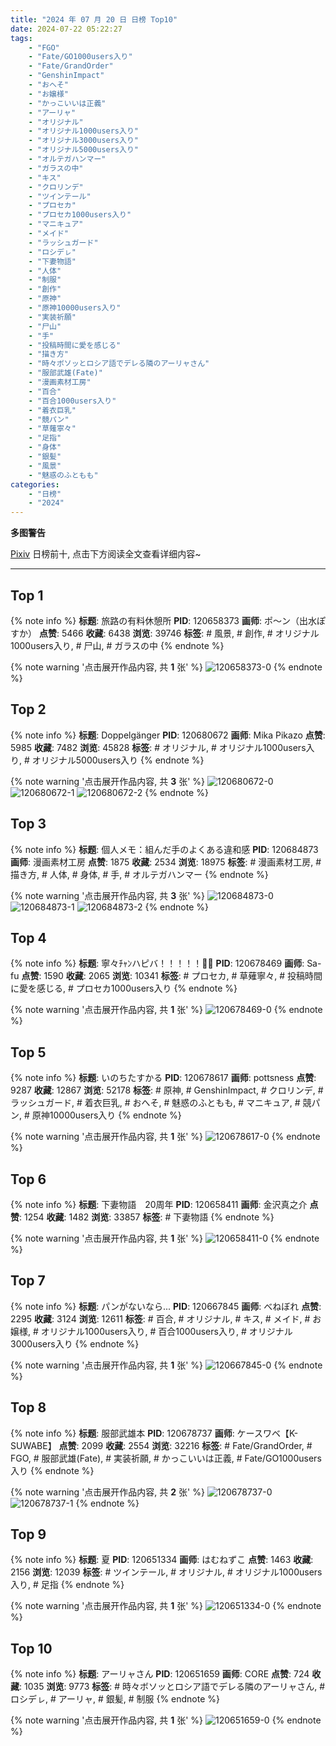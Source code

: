 ```yaml
---
title: "2024 年 07 月 20 日 日榜 Top10"
date: 2024-07-22 05:22:27
tags:
    - "FGO"
    - "Fate/GO1000users入り"
    - "Fate/GrandOrder"
    - "GenshinImpact"
    - "おへそ"
    - "お嬢様"
    - "かっこいいは正義"
    - "アーリャ"
    - "オリジナル"
    - "オリジナル1000users入り"
    - "オリジナル3000users入り"
    - "オリジナル5000users入り"
    - "オルテガハンマー"
    - "ガラスの中"
    - "キス"
    - "クロリンデ"
    - "ツインテール"
    - "プロセカ"
    - "プロセカ1000users入り"
    - "マニキュア"
    - "メイド"
    - "ラッシュガード"
    - "ロシデㇾ"
    - "下妻物語"
    - "人体"
    - "制服"
    - "創作"
    - "原神"
    - "原神10000users入り"
    - "実装祈願"
    - "尸山"
    - "手"
    - "投稿時間に愛を感じる"
    - "描き方"
    - "時々ボソッとロシア語でデレる隣のアーリャさん"
    - "服部武雄(Fate)"
    - "漫画素材工房"
    - "百合"
    - "百合1000users入り"
    - "着衣巨乳"
    - "競パン"
    - "草薙寧々"
    - "足指"
    - "身体"
    - "銀髪"
    - "風景"
    - "魅惑のふともも"
categories:
    - "日榜"
    - "2024"
---
```


<i class="fa fa-triangle-exclamation"></i>**多图警告**<i class="fa fa-triangle-exclamation"></i>

[Pixiv](https://www.pixiv.net/) 日榜前十, 点击下方阅读全文查看详细内容~

<!-- more -->

---

## Top 1

{% note info %}
**标题**: 旅路の有料休憩所
**PID**: 120658373 **画师**: ポ～ン（出水ぽすか）
**点赞**: 5466 **收藏**: 6438 **浏览**: 39746
**标签**: # 風景, # 創作, # オリジナル1000users入り, # 尸山, # ガラスの中
{% endnote %}

{% note warning '点击展开作品内容, 共 **1** 张' %}
![120658373-0](https://i.pixiv.re/img-original/img/2024/07/19/07/30/01/120658373_p0.jpg)
{% endnote %}

## Top 2

{% note info %}
**标题**: Doppelgänger
**PID**: 120680672 **画师**: Mika Pikazo
**点赞**: 5985 **收藏**: 7482 **浏览**: 45828
**标签**: # オリジナル, # オリジナル1000users入り, # オリジナル5000users入り
{% endnote %}

{% note warning '点击展开作品内容, 共 **3** 张' %}
![120680672-0](https://i.pixiv.re/img-original/img/2024/07/20/00/56/03/120680672_p0.png)
![120680672-1](https://i.pixiv.re/img-original/img/2024/07/20/00/56/03/120680672_p1.png)
![120680672-2](https://i.pixiv.re/img-original/img/2024/07/20/00/56/03/120680672_p2.png)
{% endnote %}

## Top 3

{% note info %}
**标题**: 個人メモ：組んだ手のよくある違和感
**PID**: 120684873 **画师**: 漫画素材工房
**点赞**: 1875 **收藏**: 2534 **浏览**: 18975
**标签**: # 漫画素材工房, # 描き方, # 人体, # 身体, # 手, # オルテガハンマー
{% endnote %}

{% note warning '点击展开作品内容, 共 **3** 张' %}
![120684873-0](https://i.pixiv.re/img-original/img/2024/07/20/06/00/11/120684873_p0.jpg)
![120684873-1](https://i.pixiv.re/img-original/img/2024/07/20/06/00/11/120684873_p1.jpg)
![120684873-2](https://i.pixiv.re/img-original/img/2024/07/20/06/00/11/120684873_p2.jpg)
{% endnote %}

## Top 4

{% note info %}
**标题**: 寧々ﾁｬﾝハピバ！！！！！🎂🎉
**PID**: 120678469 **画师**: Sa-fu
**点赞**: 1590 **收藏**: 2065 **浏览**: 10341
**标签**: # プロセカ, # 草薙寧々, # 投稿時間に愛を感じる, # プロセカ1000users入り
{% endnote %}

{% note warning '点击展开作品内容, 共 **1** 张' %}
![120678469-0](https://i.pixiv.re/img-original/img/2024/07/20/00/00/01/120678469_p0.jpg)
{% endnote %}

## Top 5

{% note info %}
**标题**: いのちたすかる
**PID**: 120678617 **画师**: pottsness
**点赞**: 9287 **收藏**: 12867 **浏览**: 52178
**标签**: # 原神, # GenshinImpact, # クロリンデ, # ラッシュガード, # 着衣巨乳, # おへそ, # 魅惑のふともも, # マニキュア, # 競パン, # 原神10000users入り
{% endnote %}

{% note warning '点击展开作品内容, 共 **1** 张' %}
![120678617-0](https://i.pixiv.re/img-original/img/2024/07/20/00/00/30/120678617_p0.jpg)
{% endnote %}

## Top 6

{% note info %}
**标题**: 下妻物語　20周年
**PID**: 120658411 **画师**: 金沢真之介
**点赞**: 1254 **收藏**: 1482 **浏览**: 33857
**标签**: # 下妻物語
{% endnote %}

{% note warning '点击展开作品内容, 共 **1** 张' %}
![120658411-0](https://i.pixiv.re/img-original/img/2024/07/19/07/31/47/120658411_p0.jpg)
{% endnote %}

## Top 7

{% note info %}
**标题**: パンがないなら...
**PID**: 120667845 **画师**: べねぼれ
**点赞**: 2295 **收藏**: 3124 **浏览**: 12611
**标签**: # 百合, # オリジナル, # キス, # メイド, # お嬢様, # オリジナル1000users入り, # 百合1000users入り, # オリジナル3000users入り
{% endnote %}

{% note warning '点击展开作品内容, 共 **1** 张' %}
![120667845-0](https://i.pixiv.re/img-original/img/2024/07/19/18/00/15/120667845_p0.png)
{% endnote %}

## Top 8

{% note info %}
**标题**: 服部武雄本
**PID**: 120678737 **画师**: ケースワベ【K-SUWABE】
**点赞**: 2099 **收藏**: 2554 **浏览**: 32216
**标签**: # Fate/GrandOrder, # FGO, # 服部武雄(Fate), # 実装祈願, # かっこいいは正義, # Fate/GO1000users入り
{% endnote %}

{% note warning '点击展开作品内容, 共 **2** 张' %}
![120678737-0](https://i.pixiv.re/img-original/img/2024/07/20/00/01/04/120678737_p0.jpg)
![120678737-1](https://i.pixiv.re/img-original/img/2024/07/20/00/01/04/120678737_p1.jpg)
{% endnote %}

## Top 9

{% note info %}
**标题**: 夏
**PID**: 120651334 **画师**: はむねずこ
**点赞**: 1463 **收藏**: 2156 **浏览**: 12039
**标签**: # ツインテール, # オリジナル, # オリジナル1000users入り, # 足指
{% endnote %}

{% note warning '点击展开作品内容, 共 **1** 张' %}
![120651334-0](https://i.pixiv.re/img-original/img/2024/07/19/00/00/08/120651334_p0.jpg)
{% endnote %}

## Top 10

{% note info %}
**标题**: アーリャさん
**PID**: 120651659 **画师**: CORE
**点赞**: 724 **收藏**: 1035 **浏览**: 9773
**标签**: # 時々ボソッとロシア語でデレる隣のアーリャさん, # ロシデㇾ, # アーリャ, # 銀髪, # 制服
{% endnote %}

{% note warning '点击展开作品内容, 共 **1** 张' %}
![120651659-0](https://i.pixiv.re/img-original/img/2024/07/19/00/02/41/120651659_p0.png)
{% endnote %}

